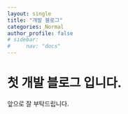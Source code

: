 ```yaml
---
layout: single
title: "개발 블로그"
categories: Normal
author_profile: false
# sidebar:
#     nav: "docs"
---
```


# 첫 개발 블로그 입니다.

앞으로 잘 부탁드립니다.
